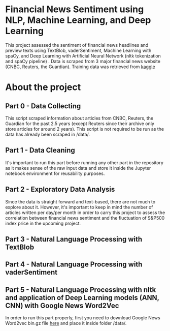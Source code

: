# Financial News Sentiment using NLP, Machine Learning, and Deep Learning
This project assessed the sentiment of financial news headlines and preview texts using TextBlob, vaderSentiment, Machine Learning with spaCy, and Deep Learning with Artificial Neural Network (nltk tokenization and spaCy pipeline) . Data is scraped from 3 major financial news website (CNBC, Reuters, the Guardian). Training data was retrieved from [kaggle](https://www.kaggle.com/ankurzing/sentiment-analysis-for-financial-news)

# About the project
## Part 0 - Data Collecting
This script scraped information about articles from CNBC, Reuters, the Guardian for the past 2.5 years (except Reuters since their archive only store articles for around 2 years). This script is not required to be run as the data has already been scraped in /data/.

## Part 1 - Data Cleaning
It's important to run this part before running any other part in the repository as it makes sense of the raw input data and store it inside the Jupyter notebook environment for reusability purposes.

## Part 2 - Exploratory Data Analysis
Since the data is straight forward and text-based, there are not much to explore about it. However, it's important to keep in mind the number of articles written per day/per month in order to carry this project to assess the correlation between financial news sentiment and the fluctuation of S&P500 index price in the upcoming project.

## Part 3 - Natural Language Processing with TextBlob

## Part 4 - Natural Language Processing with vaderSentiment

## Part 5 - Natural Language Processing with nltk and application of Deep Learning models (ANN, CNN) with Google News Word2Vec
In order to run this part properly, first you need to download Google News Word2vec bin.gz file [here](https://drive.google.com/file/d/0B7XkCwpI5KDYNlNUTTlSS21pQmM/edit) and place it inside folder /data/.
